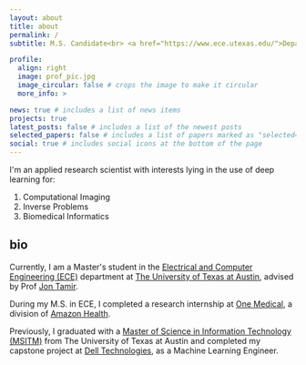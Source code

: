 ```yaml
---
layout: about
title: about
permalink: /
subtitle: M.S. Candidate<br> <a href="https://www.ece.utexas.edu/">Department of Electrical and Computer Engineering, The University of Texas at Austin</a> 

profile:
  align: right
  image: prof_pic.jpg
  image_circular: false # crops the image to make it circular
  more_info: >

news: true # includes a list of news items
projects: true
latest_posts: false # includes a list of the newest posts
selected_papers: false # includes a list of papers marked as "selected={true}"
social: true # includes social icons at the bottom of the page
---
```


I'm an applied research scientist with interests lying in the use of deep learning for:
1. Computational Imaging
2. Inverse Problems
3. Biomedical Informatics

## bio
Currently, I am a Master's student in the <a href="https://www.ece.utexas.edu/">Electrical and Computer Engineering (ECE)</a> department at <a href="https://www.utexas.edu/">The University of Texas at Austin</a>, advised by Prof <a href="https://users.ece.utexas.edu/~jtamir/">Jon Tamir</a>.

During my M.S. in ECE, I completed a research internship at <a href="https://www.onemedical.com/">One Medical</a>, a division of <a href="https://health.amazon.com/">Amazon Health</a>.

Previously, I graduated with a <a href="https://www.mccombs.utexas.edu/graduate/specialized-masters/ms-it-and-management/">Master of Science in Information Technology (MSITM)</a> from The University of Texas at Austin and completed my capstone project at <a href="https://www.dell.com/en-us">Dell Technologies</a>, as a Machine Learning Engineer.
<br>